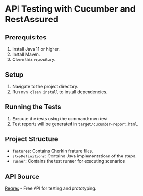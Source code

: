 # API Testing with Cucumber and RestAssured

## Prerequisites
1. Install Java 11 or higher.
2. Install Maven.
3. Clone this repository.

## Setup
1. Navigate to the project directory.
2. Run `mvn clean install` to install dependencies.

## Running the Tests
1. Execute the tests using the command: 
    mvn test
2. Test reports will be generated in `target/cucumber-report.html`.

## Project Structure
- `features`: Contains Gherkin feature files.
- `stepDefinitions`: Contains Java implementations of the steps.
- `runner`: Contains the test runner for executing scenarios.

## API Source
[Reqres](https://reqres.in/) - Free API for testing and prototyping.
